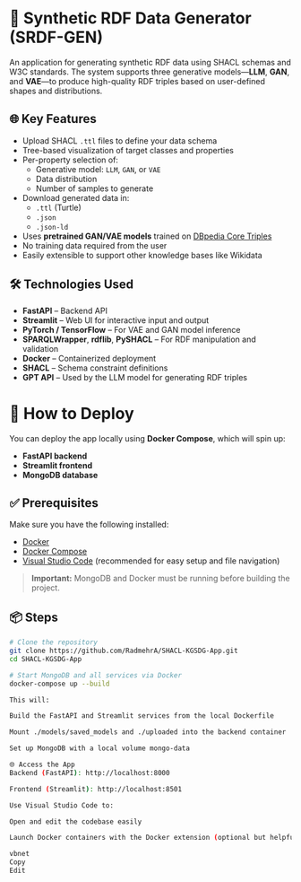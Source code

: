 # 🧪 Synthetic RDF Data Generator (SRDF-GEN)

An application for generating synthetic RDF data using SHACL schemas and W3C standards. 
The system supports three generative models—**LLM**, **GAN**, and **VAE**—to produce high-quality RDF triples based on user-defined shapes and distributions.

## 🌐 Key Features

- Upload SHACL `.ttl` files to define your data schema
- Tree-based visualization of target classes and properties
- Per-property selection of:
  - Generative model: `LLM`, `GAN`, or `VAE`
  - Data distribution
  - Number of samples to generate
- Download generated data in:
  - `.ttl` (Turtle)
  - `.json`
  - `.json-ld`
- Uses **pretrained GAN/VAE models** trained on [DBpedia Core Triples](https://databus.dbpedia.org/dbpedia/collections/latest-core)
- No training data required from the user
- Easily extensible to support other knowledge bases like Wikidata

## 🛠️ Technologies Used

- **FastAPI** – Backend API
- **Streamlit** – Web UI for interactive input and output
- **PyTorch / TensorFlow** – For VAE and GAN model inference
- **SPARQLWrapper**, **rdflib**, **PySHACL** – For RDF manipulation and validation
- **Docker** – Containerized deployment
- **SHACL** – Schema constraint definitions
- **GPT API** – Used by the LLM model for generating RDF triples


# 🚀 How to Deploy

You can deploy the app locally using **Docker Compose**, which will spin up:

- **FastAPI backend**
- **Streamlit frontend**
- **MongoDB database**

## ✅ Prerequisites

Make sure you have the following installed:

- [Docker](https://docs.docker.com/get-docker/)
- [Docker Compose](https://docs.docker.com/compose/install/)
- [Visual Studio Code](https://code.visualstudio.com/) (recommended for easy setup and file navigation)

> **Important:** MongoDB and Docker must be running before building the project.

## 📦 Steps

```bash
# Clone the repository
git clone https://github.com/RadmehrA/SHACL-KGSDG-App.git
cd SHACL-KGSDG-App

# Start MongoDB and all services via Docker
docker-compose up --build

This will:

Build the FastAPI and Streamlit services from the local Dockerfile

Mount ./models/saved_models and ./uploaded into the backend container

Set up MongoDB with a local volume mongo-data

🌐 Access the App
Backend (FastAPI): http://localhost:8000

Frontend (Streamlit): http://localhost:8501

Use Visual Studio Code to:

Open and edit the codebase easily

Launch Docker containers with the Docker extension (optional but helpful)

vbnet
Copy
Edit

